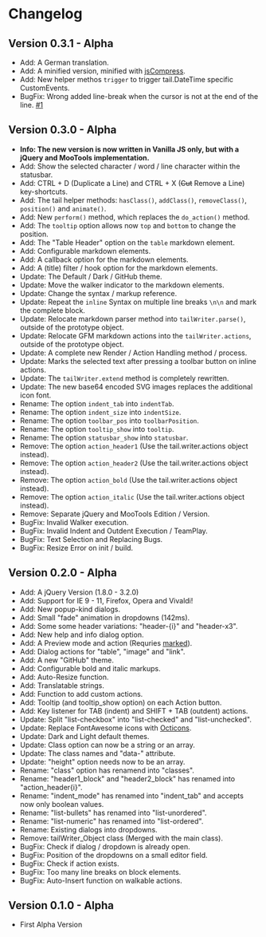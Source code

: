 Changelog
=========

Version 0.3.1 - Alpha
---------------------
-   Add: A German translation.
-   Add: A minified version, minified with [jsCompress](https://jscompress.com/).
-   Add: New helper methos `trigger` to trigger tail.DateTime specific CustomEvents.
-   BugFix: Wrong added line-break when the cursor is not at the end of the line. [#1](https://github.com/pytesNET/tail.writer/issues/1)

Version 0.3.0 - Alpha
---------------------
-   **Info: The new version is now written in Vanilla JS only, but with a jQuery and MooTools implementation.**
-   Add: Show the selected character / word / line character within the statusbar.
-   Add: CTRL + D (Duplicate a Line) and CTRL + X (~~Cut~~ Remove a Line) key-shortcuts.
-   Add: The tail helper methods: `hasClass()`, `addClass()`, `removeClass()`, `position()` and `animate()`.
-   Add: New `perform()` method, which replaces the `do_action()` method.
-   Add: The `tooltip` option allows now `top` and `bottom` to change the position.
-   Add: The "Table Header" option on the `table` markdown element.
-   Add: Configurable markdown elements.
-   Add: A callback option for the markdown elements.
-   Add: A (title) filter / hook option for the markdown elements.
-   Update: The Default / Dark / GitHub theme.
-   Update: Move the walker indicator to the markdown elements.
-   Update: Change the syntax / markup reference.
-   Update: Repeat the `inline` Syntax on multiple line breaks `\n\n` and mark the complete block.
-   Update: Relocate markdown parser method into `tailWriter.parse()`, outside of the prototype object.
-   Update: Relocate GFM markdown actions into the `tailWriter.actions`, outside of the prototype object.
-   Update: A complete new Render / Action Handling method / process.
-   Update: Marks the selected text after pressing a toolbar button on inline actions.
-   Update: The `tailWriter.extend` method is completely rewritten.
-   Update: The new base64 encoded SVG images replaces the additional icon font.
-   Rename: The option `indent_tab` into `indentTab`.
-   Rename: The option `indent_size` into `indentSize`.
-   Rename: The option `toolbar_pos` into `toolbarPosition`.
-   Rename: The option `tooltip_show` into `tooltip`.
-   Rename: The option `statusbar_show` into `statusbar`.
-   Remove: The option `action_header1` (Use the tail.writer.actions object instead).
-   Remove: The option `action_header2` (Use the tail.writer.actions object instead).
-   Remove: The option `action_bold` (Use the tail.writer.actions object instead).
-   Remove: The option `action_italic` (Use the tail.writer.actions object instead).
-   Remove: Separate jQuery and MooTools Edition / Version.
-   BugFix: Invalid Walker execution.
-   BugFix: Invalid Indent and Outdent Execution / TeamPlay.
-   BugFix: Text Selection and Replacing Bugs.
-   BugFix: Resize Error on init / build.

Version 0.2.0 - Alpha
---------------------
-   Add: A jQuery Version (1.8.0 - 3.2.0)
-   Add: Support for IE 9 - 11, Firefox, Opera and Vivaldi!
-   Add: New popup-kind dialogs.
-   Add: Small "fade" animation in dropdowns (142ms).
-   Add: Some some header variations: "header-{i}" and "header-x3".
-   Add: New help and info dialog option.
-   Add: A Preview mode and action (Requries [marked](https://github.com/chjj/marked)).
-   Add: Dialog actions for "table", "image" and "link".
-   Add: A new "GitHub" theme.
-   Add: Configurable bold and italic markups.
-   Add: Auto-Resize function.
-   Add: Translatable strings.
-   Add: Function to add custom actions.
-   Add: Tooltip (and tooltip_show option) on each Action button.
-   Add: Key listener for TAB (indent) and SHIFT + TAB (outdent) actions.
-   Update: Split "list-checkbox" into "list-checked" and "list-unchecked".
-   Update: Replace FontAwesome icons with [Octicons](https://octicons.github.com/).
-   Update: Dark and Light default themes.
-   Update: Class option can now be a string or an array.
-   Update: The class names and "data-" attribute.
-   Update: "height" option needs now to be an array.
-   Rename: "class" option has renamend into "classes".
-   Rename: "header1_block" and "header2_block" has renamed into "action_header{i}".
-   Rename: "indent_mode" has renamed into "indent_tab" and accepts now only boolean values.
-   Rename: "list-bullets" has renamed into "list-unordered".
-   Rename: "list-numeric" has renamed into "list-ordered".
-   Rename: Existing dialogs into dropdowns.
-   Remove: tailWriter_Object class (Merged with the main class).
-   BugFix: Check if dialog / dropdown is already open.
-   BugFix: Position of the dropdowns on a small editor field.
-   BugFix: Check if action exists.
-   BugFix: Too many line breaks on block elements.
-   BugFix: Auto-Insert function on walkable actions.

Version 0.1.0 - Alpha
---------------------
-	First Alpha Version
